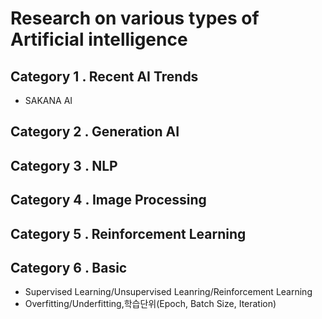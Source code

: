 # Research on various types of Artificial intelligence

## Category 1 . Recent AI Trends
  - SAKANA AI

## Category 2 . Generation AI 

## Category 3 . NLP

## Category 4 . Image Processing

## Category 5 . Reinforcement Learning

## Category 6 . Basic
  - Supervised Learning/Unsupervised Leanring/Reinforcement Learning
  - Overfitting/Underfitting,학습단위(Epoch, Batch Size, Iteration) 
